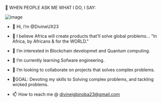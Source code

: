 🎯 WHEN PEOPLE ASK ME WHAT I DO, I SAY:



![image](https://user-images.githubusercontent.com/96517814/194907260-ef1303dc-8018-49e8-be84-6fa6ae0d070b.png)




- 👋 Hi, I’m @DivineUX23

- 👑 I believe Africa will create products that'll solve global problems... "In Africa, by Africans & for the WORLD."

- 👀 I’m interested in Blockchain developmet and Quantum computing.

- 🌱 I’m currently learning Sofware engineering.

- 💞️ I’m looking to collaborate on projects that solves complex problems.

- 🚀GOAL: Devoting my skills to Solving complex problems, and tackling wicked problems.

- 📫 How to reach me @ divineigbinoba23@gmail.com

<!---
DivineUX23/DivineUX23 is a ✨ special ✨ repository because its `README.md` (this file) appears on your GitHub profile.
You can click the Preview link to take a look at your changes.
--->
